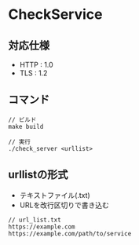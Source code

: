 # CheckService

## 対応仕様

- HTTP : 1.0
- TLS : 1.2

## コマンド

```
// ビルド
make build

// 実行
./check_server <urllist>
```

## urllistの形式

- テキストファイル(.txt)
- URLを改行区切りで書き込む

```
// url_list.txt
https://example.com
https://example.com/path/to/service
```
